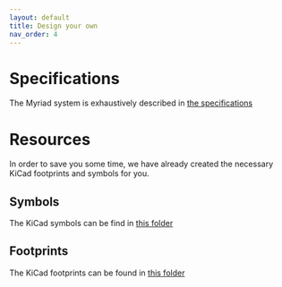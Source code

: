 ```yaml
---
layout: default
title: Design your own
nav_order: 4
---
```


# Specifications
The Myriad system is exhaustively described in [the specifications](specification/)

# Resources
In order to save you some time, we have already created the necessary KiCad footprints and symbols for you.

## Symbols
The KiCad symbols can be find in [this folder](https://github.com/splitkb/myriad/tree/main/assets/kicad/symbols)

## Footprints
The KiCad footprints can be found in [this folder](https://github.com/splitkb/myriad/tree/main/assets/kicad/footprints)
